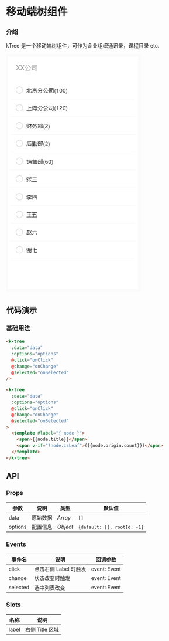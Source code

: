 # 移动端树组件

### 介绍

kTree 是一个移动端树组件，可作为企业组织通讯录，课程目录 etc.

![快照](./src/assets/screenshot.jpg)

## 代码演示

### 基础用法

```html
<k-tree
  :data="data"
  :options="options"
  @click="onClick"
  @change="onChange"
  @selected="onSelected"
/>
```

```html
<k-tree
  :data="data"
  :options="options"
  @click="onClick"
  @change="onChange"
  @selected="onSelected"
>
  <template #label="{ node }">
    <span>{{node.title}}</span>
    <span v-if="!node.isLeaf">({{node.origin.count}})</span>
  </template>
</k-tree>
```

## API

### Props

| 参数    | 说明     | 类型     | 默认值    |
| ------- | -------- | -------- | --------- |
| data    | 原始数据 | _Array_  | `[]` |
| options | 配置信息 | _Object_ | `{default: [], rootId: -1}` |

### Events

| 事件名   | 说明                  | 回调参数     |
| -------- | --------------------- | ------------ |
| click    | 点击右侧 Label 时触发 | event: Event |
| change   | 状态改变时触发        | event: Event |
| selected | 选中列表改变          | event: Event |

### Slots

| 名称  | 说明            |
| ----- | --------------- |
| label | 右侧 Title 区域 |
